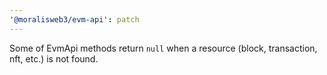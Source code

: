 ```yaml
---
'@moralisweb3/evm-api': patch
---
```


Some of EvmApi methods return `null` when a resource (block, transaction, nft, etc.) is not found.
